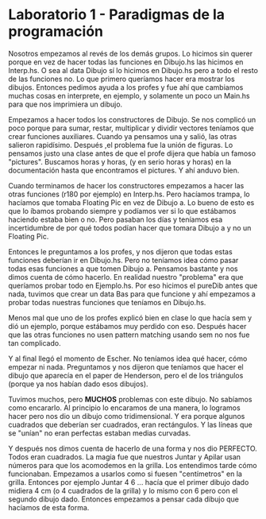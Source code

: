 # Laboratorio 1 - Paradigmas de la programación

Nosotros empezamos al revés de los demás grupos. Lo hicimos sin querer porque en vez de hacer todas las funciones en Dibujo.hs las hicimos en Interp.hs. O sea al data Dibujo sí lo hicimos en Dibujo.hs pero a todo el resto de las funciones no. 
Lo que primero queríamos hacer era mostrar los dibujos. Entonces pedimos ayuda a los profes y fue ahí que cambiamos muchas cosas en interprete, en ejemplo, y solamente un poco un Main.hs para que nos imprimiera un dibujo. 

Empezamos a hacer todos los constructores de Dibujo. Se nos complicó un poco porque para sumar, restar, multiplicar y dividir vectores teníamos que crear funciones auxiliares. Cuando ya pensamos una y salió, las otras salieron rapidísimo. Después ,el problema fue la unión de figuras. Lo pensamos justo una clase antes de que el profe dijera que había un famoso "pictures". Buscamos horas y horas, (y en serio horas y horas) en la documentación hasta que encontramos el pictures. Y ahí anduvo bien.

Cuando terminamos de hacer los constructores empezamos a hacer las otras funciones (r180 por ejemplo) en Interp.hs. Pero hacíamos trampa, lo hacíamos que tomaba Floating Pic en vez de Dibujo a. Lo bueno de esto es que lo íbamos probando siempre y podíamos ver si lo que estábamos haciendo estaba bien o no. Pero pasaban los días y teníamos esa incertidumbre de por qué todos podían hacer que tomara Dibujo a y no un Floating Pic. 

Entonces le preguntamos a los profes, y nos dijeron que todas estas funciones deberían ir en Dibujo.hs. Pero no teníamos idea cómo pasar todas esas funciones a que tomen Dibujo a. Pensamos bastante y nos dimos cuenta de cómo hacerlo. En realidad nuestro "problema" era que queríamos probar todo en Ejemplo.hs. Por eso hicimos el pureDib antes que nada, tuvimos que crear un data Bas para que funcione y ahí empezamos a probar todas nuestras funciones que teníamos en Dibujo.hs.

Menos mal que uno de los profes explicó bien en clase lo que hacía sem y dió un ejemplo, porque estábamos muy perdido con eso. Después hacer que las otras funciones no usen pattern matching usando sem no nos fue tan complicado. 

Y al final llegó el momento de Escher. No teníamos idea qué hacer, cómo empezar ni nada. Preguntamos y nos dijeron que teníamos que hacer el dibujo que aparecía en el paper de Henderson, pero el de los triángulos (porque ya nos habían dado esos dibujos). 

Tuvimos muchos, pero **MUCHOS** problemas con este dibujo. No sabíamos como encararlo. Al principio lo encaramos de una manera, lo logramos hacer pero nos dio un dibujo como tridimensional. Y era porque algunos cuadrados que deberían ser cuadrados, eran rectángulos. Y las líneas que se "unían" no eran perfectas estaban medias curvadas. 

Y después nos dimos cuenta de hacerlo de una forma y nos dio PERFECTO. Todos eran cuadrados. La magia fue que nuestros Juntar y Apilar usan números para que los acomodemos en la grilla. Los entendimos tarde cómo funcionaban. Empezamos a usarlos como si fuesen "centímetros" en la grilla. Entonces por ejemplo Juntar 4 6 ... hacía que el primer dibujo dado midiera 4 cm (o 4 cuadrados de la grilla) y lo mismo con 6 pero con el segundo dibujo dado. Entonces empezamos a pensar cada dibujo que hacíamos de esta forma. 
